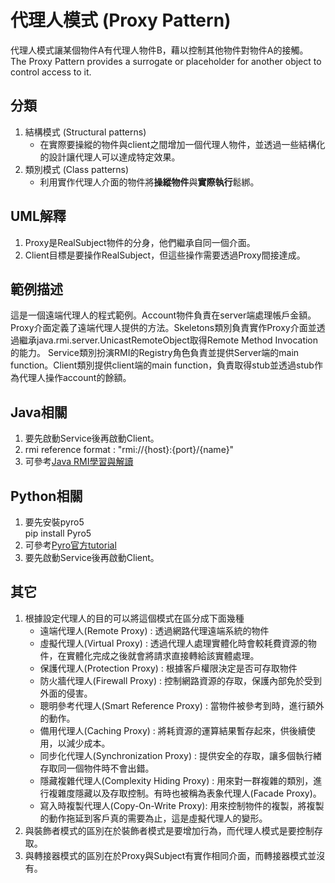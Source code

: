 # 代理人模式 (Proxy Pattern)
代理人模式讓某個物件A有代理人物件B，藉以控制其他物件對物件A的接觸。  
The Proxy Pattern provides a surrogate or placeholder for another object to control access to it.


## 分類
1. 結構模式 (Structural patterns)
   - 在實際要操縱的物件與client之間增加一個代理人物件，並透過一些結構化的設計讓代理人可以達成特定效果。
1. 類別模式 (Class patterns)
   - 利用實作代理人介面的物件將**操縱物件**與**實際執行**鬆綁。


## UML解釋
1. Proxy是RealSubject物件的分身，他們繼承自同一個介面。
2. Client目標是要操作RealSubject，但這些操作需要透過Proxy間接達成。


## 範例描述
這是一個遠端代理人的程式範例。Account物件負責在server端處理帳戶金額。Proxy介面定義了遠端代理人提供的方法。Skeletons類別負責實作Proxy介面並透過繼承java.rmi.server.UnicastRemoteObject取得Remote Method Invocation的能力。 Service類別扮演RMI的Registry角色負責並提供Server端的main function。Client類別提供client端的main function，負責取得stub並透過stub作為代理人操作account的餘額。


<!-- ## C++相關 -->
<!-- 1. Server範例編譯&執行指令  
cd ProxyPattern\cpp  
g++ main.cpp src/office_device.cpp -o main  
./Server/main

1. Client範例編譯&執行指令  
cd ProxyPattern\cpp  
./Client/main -->

## Java相關
1. 要先啟動Service後再啟動Client。
1. rmi reference format : "rmi://{host}:{port}/{name}"
1. 可參考[Java RMI學習與解讀](https://iter01.com/634299.html)


## Python相關
1. 要先安裝pyro5  
pip install Pyro5
1. 可參考[Pyro官方tutorial](https://pyro4.readthedocs.io/en/stable/tutorials.html)
1. 要先啟動Service後再啟動Client。


## 其它
1. 根據設定代理人的目的可以將這個模式在區分成下面幾種
   - 遠端代理人(Remote Proxy) : 透過網路代理遠端系統的物件
   - 虛擬代理人(Virtual Proxy) : 透過代理人處理實體化時會較耗費資源的物件，在實體化完成之後就會將請求直接轉給該實體處理。
   - 保護代理人(Protection Proxy) : 根據客戶權限決定是否可存取物件
   - 防火牆代理人(Firewall Proxy) : 控制網路資源的存取，保護內部免於受到外面的侵害。
   - 聰明參考代理人(Smart Reference Proxy) : 當物件被參考到時，進行額外的動作。
   - 備用代理人(Caching Proxy) : 將耗資源的運算結果暫存起來，供後續使用，以減少成本。
   - 同步化代理人(Synchronization Proxy) : 提供安全的存取，讓多個執行緖存取同一個物件時不會出錯。
   - 隱藏複雜代理人(Complexity Hiding Proxy) : 用來對一群複雜的類別，進行複雜度隱藏以及存取控制。有時也被稱為表象代理人(Facade Proxy)。
   - 寫入時複製代理人(Copy-On-Write Proxy): 用來控制物件的複製，將複製的動作拖延到客戶真的需要為止，這是虛擬代理人的變形。
2. 與裝飾者模式的區別在於裝飾者模式是要增加行為，而代理人模式是要控制存取。
3. 與轉接器模式的區別在於Proxy與Subject有實作相同介面，而轉接器模式並沒有。